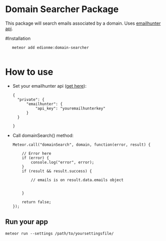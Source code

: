 # Domain Searcher Package

 This package will search emails associated by a domain. Uses [emailhunter api](https://emailhunter.co/).

#Installation

 ```
    meteor add edionme:domain-searcher
    
 ```
# How to use

* Set your emailhunter api ([get here](https://emailhunter.co/)):

  ```
  {
    "private": {
        "emailhunter": {
            "api_key": "youremailhunterkey"
        }
    }

  }
  ```
* Call domainSearch() method:
  ```
  Meteor.call("domainSearch", domain, function(error, result) {

      // Error here
      if (error) {
          console.log("error", error);
      }
      if (result && result.success) {

          // emails is on result.data.emails object


      }

      return false;
  });
  ```

## Run your app
```
meteor run --settings /path/to/yoursettingsfile/
```
